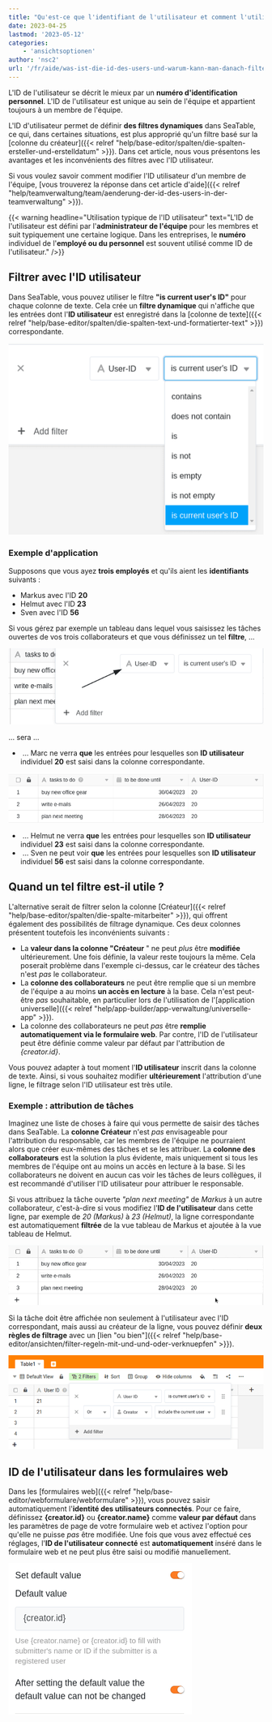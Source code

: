 ```yaml
---
title: "Qu'est-ce que l'identifiant de l'utilisateur et comment l'utiliser pour filtrer ?"
date: 2023-04-25
lastmod: '2023-05-12'
categories:
    - 'ansichtsoptionen'
author: 'nsc2'
url: '/fr/aide/was-ist-die-id-des-users-und-warum-kann-man-danach-filtern'
---
```


L'ID de l'utilisateur se décrit le mieux par un **numéro d'identification personnel**. L'ID de l'utilisateur est unique au sein de l'équipe et appartient toujours à un membre de l'équipe.

L'ID d'utilisateur permet de définir **des filtres dynamiques** dans SeaTable, ce qui, dans certaines situations, est plus approprié qu'un filtre basé sur la [colonne du créateur]({{< relref "help/base-editor/spalten/die-spalten-ersteller-und-erstelldatum" >}}). Dans cet article, nous vous présentons les avantages et les inconvénients des filtres avec l'ID utilisateur.

Si vous voulez savoir comment modifier l'ID utilisateur d'un membre de l'équipe, [vous trouverez la réponse dans cet article d'aide]({{< relref "help/teamverwaltung/team/aenderung-der-id-des-users-in-der-teamverwaltung" >}}).

{{< warning  headline="Utilisation typique de l'ID utilisateur"  text="L'ID de l'utilisateur est défini par l'**administrateur de l'équipe** pour les membres et suit typiquement une certaine logique. Dans les entreprises, le **numéro** individuel de l'**employé ou du personnel** est souvent utilisé comme ID de l'utilisateur." />}}

## Filtrer avec l'ID utilisateur

Dans SeaTable, vous pouvez utiliser le filtre **"is current user's ID"** pour chaque colonne de texte. Cela crée un **filtre dynamique** qui n'affiche que les entrées dont l'**ID utilisateur** est enregistré dans la [colonne de texte]({{< relref "help/base-editor/spalten/die-spalten-text-und-formatierter-text" >}}) correspondante.

![Exemple de filtre par ID d'utilisateur](images/filter-user-ID-example-1.png)

### Exemple d'application

Supposons que vous ayez **trois employés** et qu'ils aient les **identifiants** suivants :

- Markus avec l'ID **20**
- Helmut avec l'ID **23**
- Sven avec l'ID **56**

Si vous gérez par exemple un tableau dans lequel vous saisissez les tâches ouvertes de vos trois collaborateurs et que vous définissez un tel **filtre**, ...

![Filtre défini selon l'ID de l'utilisateur dans le cas d'application](images/filter-user-ID-in-the-example-case.png)

... sera ...

-  ... Marc ne verra **que** les entrées pour lesquelles son **ID utilisateur** individuel **20** est saisi dans la colonne correspondante.

![Vue du tableau de Markus dans un cas d'application concret](images/example-table-markus.png)

-  ... Helmut ne verra **que** les entrées pour lesquelles son **ID utilisateur** individuel **23** est saisi dans la colonne correspondante.
-  ... Sven ne peut voir **que** les entrées pour lesquelles son **ID utilisateur** individuel **56** est saisi dans la colonne correspondante.

## Quand un tel filtre est-il utile ?

L'alternative serait de filtrer selon la colonne [Créateur]({{< relref "help/base-editor/spalten/die-spalte-mitarbeiter" >}}), qui offrent également des possibilités de filtrage dynamique. Ces deux colonnes présentent toutefois les inconvénients suivants :

- La **valeur dans la colonne "Créateur** " ne peut _plus_ être **modifiée** ultérieurement. Une fois définie, la valeur reste toujours la même. Cela poserait problème dans l'exemple ci-dessus, car le créateur des tâches n'est _pas_ le collaborateur.
- La **colonne des collaborateurs** ne peut être remplie que si un membre de l'équipe a au moins **un accès en lecture** à la base. Cela n'est peut-être _pas_ souhaitable, en particulier lors de l'utilisation de l'[application universelle]({{< relref "help/app-builder/app-verwaltung/universelle-app" >}}).
- La colonne des collaborateurs ne peut _pas_ être **remplie automatiquement via le formulaire web**. Par contre, l'ID de l'utilisateur peut être définie comme valeur par défaut par l'attribution de _{creator.id}_.

Vous pouvez adapter à tout moment l'**ID utilisateur** inscrit dans la colonne de texte. Ainsi, si vous souhaitez modifier **ultérieurement** l'attribution d'une ligne, le filtrage selon l'ID utilisateur est très utile.

### Exemple : attribution de tâches

Imaginez une liste de choses à faire qui vous permette de saisir des tâches dans SeaTable. La **colonne Créateur** n'est _pas_ envisageable pour l'attribution du responsable, car les membres de l'équipe ne pourraient alors que créer eux-mêmes des tâches et se les attribuer. La **colonne des collaborateurs** est la solution la plus évidente, mais uniquement si tous les membres de l'équipe ont au moins un accès en lecture à la base. Si les collaborateurs ne doivent en aucun cas voir les tâches de leurs collègues, il est recommandé d'utiliser l'ID utilisateur pour attribuer le responsable.

Si vous attribuez la tâche ouverte _"plan next meeting"_ de _Markus_ à un autre collaborateur, c'est-à-dire si vous modifiez l'**ID de l'utilisateur** dans cette ligne, par exemple de _20 (Markus)_ à _23 (Helmut)_, la ligne correspondante est automatiquement **filtrée** de la vue tableau de Markus et ajoutée à la vue tableau de Helmut.

![Modification ultérieure de l'ID utilisateur et suppression consécutive de l'entrée dans le tableau de l'employé](images/record-gets-deleted-after-user-ID-was-changed.gif)

Si la tâche doit être affichée non seulement à l'utilisateur avec l'ID correspondant, mais aussi au créateur de la ligne, vous pouvez définir **deux règles de filtrage** avec un [lien "ou bien"]({{< relref "help/base-editor/ansichten/filter-regeln-mit-und-und-oder-verknuepfen" >}}).

![L'alternative : le filtre sur la colonne Créateur](images/filter-creator.png)

## ID de l'utilisateur dans les formulaires web

Dans les [formulaires web]({{< relref "help/base-editor/webformulare/webformulare" >}}), vous pouvez saisir automatiquement l'**identité des utilisateurs connectés**. Pour ce faire, définissez **{creator.id}** ou **{creator.name}** comme **valeur par défaut** dans les paramètres de page de votre formulaire web et activez l'option pour qu'elle ne puisse _pas_ être modifiée. Une fois que vous avez effectué ces réglages, l'**ID de l'utilisateur connecté** est **automatiquement** inséré dans le formulaire web et ne peut plus être saisi ou modifié manuellement.

![Définition de l'ID utilisateur comme valeur par défaut dans les formulaires web](images/set-default-value-user-ID-in-webformulars.png)

